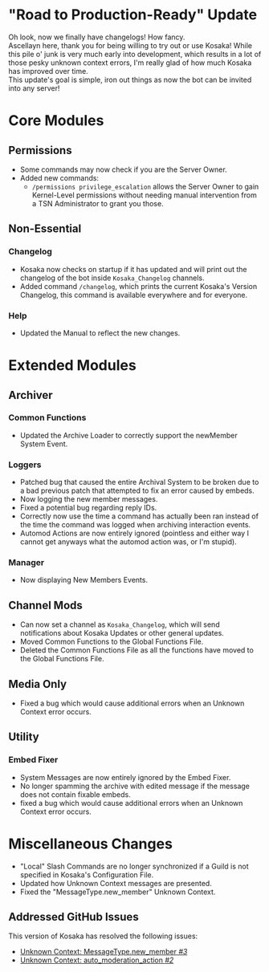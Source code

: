 # "Road to Production-Ready" Update
Oh look, now we finally have changelogs! How fancy.  
Ascellayn here, thank you for being willing to try out or use Kosaka! While this pile o' junk is very much early into development, which results in a lot of those pesky unknown context errors, I'm really glad of how much Kosaka has improved over time.  
This update's goal is simple, iron out things as now the bot can be invited into any server!

# Core Modules
## Permissions
- Some commands may now check if you are the Server Owner.
- Added new commands:
	- `/permissions privilege_escalation` allows the Server Owner to gain Kernel-Level permissions without needing manual intervention from a TSN Administrator to grant you those.

## Non-Essential
### Changelog
- Kosaka now checks on startup if it has updated and will print out the changelog of the bot inside `Kosaka_Changelog` channels.
- Added command `/changelog`, which prints the current Kosaka's Version Changelog, this command is available everywhere and for everyone.
### Help
- Updated the Manual to reflect the new changes.


# Extended Modules
## Archiver
### Common Functions
- Updated the Archive Loader to correctly support the newMember System Event.

### Loggers
- Patched bug that caused the entire Archival System to be broken due to a bad previous patch that attempted to fix an error caused by embeds.
- Now logging the new member messages.
- Fixed a potential bug regarding reply IDs.
- Correctly now use the time a command has actually been ran instead of the time the command was logged when archiving interaction events.
- Automod Actions are now entirely ignored (pointless and either way I cannot get anyways what the automod action was, or I'm stupid).

### Manager
- Now displaying New Members Events.

## Channel Mods
- Can now set a channel as `Kosaka_Changelog`, which will send notifications about Kosaka Updates or other general updates.
- Moved Common Functions to the Global Functions File.
- Deleted the Common Functions File as all the functions have moved to the Global Functions File.

## Media Only
- Fixed a bug which would cause additional errors when an Unknown Context error occurs.

## Utility
### Embed Fixer
- System Messages are now entirely ignored by the Embed Fixer.
- No longer spamming the archive with edited message if the message does not contain fixable embeds.
- fixed a bug which would cause additional errors when an Unknown Context error occurs.

# Miscellaneous Changes
- "Local" Slash Commands are no longer synchronized if a Guild is not specified in Kosaka's Configuration File.
- Updated how Unknown Context messages are presented.
- Fixed the "MessageType.new_member" Unknown Context.

## Addressed GitHub Issues
This version of Kosaka has resolved the following issues:
- [Unknown Context: MessageType.new_member *#3*](https://github.com/Ascellayn/TSN_Kosaka-Issues/issues/3)
- [Unknown Context: auto_moderation_action *#2*](https://github.com/Ascellayn/TSN_Kosaka-Issues/issues/2)
